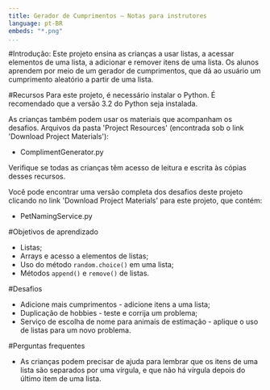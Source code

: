 ```yaml
---
title: Gerador de Cumprimentos — Notas para instrutores
language: pt-BR
embeds: "*.png"
...
```


#Introdução:
Este projeto ensina as crianças a usar listas, a acessar elementos de uma lista, a adicionar e remover itens de uma lista. Os alunos aprendem por meio de um gerador de cumprimentos, que dá ao usuário um cumprimento aleatório a partir de uma lista.

#Recursos
Para este projeto, é necessário instalar o Python. É recomendado que a versão 3.2 do Python seja instalada.

As crianças também podem usar os materiais que acompanham os desafios. Arquivos da pasta 'Project Resources' (encontrada sob o link 'Download Project Materials'):

+ ComplimentGenerator.py

Verifique se todas as crianças têm acesso de leitura e escrita às cópias desses recursos.

Você pode encontrar uma versão completa dos desafios deste projeto clicando no link 'Download Project Materials' para este projeto, que contém:

+ PetNamingService.py

#Objetivos de aprendizado
+ Listas;
+ Arrays e acesso a elementos de listas;
+ Uso do método `random.choice()` em uma lista;
+ Métodos `append()` e  `remove()` de listas.

#Desafios
+ Adicione mais cumprimentos - adicione itens a uma lista;
+ Duplicação de hobbies - teste e corrija um problema;
+ Serviço de escolha de nome para animais de estimação - aplique o uso de listas para um novo problema.

#Perguntas frequentes
+ As crianças podem precisar de ajuda para lembrar que os itens de uma lista são separados por uma vírgula, e que não há vírgula depois do último item de uma lista.


